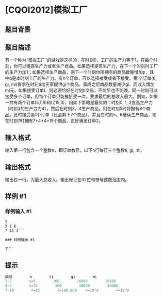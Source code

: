 # [CQOI2012]模拟工厂

## 题目背景



## 题目描述

有一个称为”模拟工厂“的游戏是这样的：在时刻0，工厂的生产力等于1。在每个时刻，你可以提高生产力或者生产商品。如果选择提高生产力，在下一个时刻时工厂的生产力加1；如果选择生产商品，则下一个时刻你所拥有的商品数量增加p，其中p是本时刻工厂的生产力。有n个订单，可以选择接受或者不接受。第i个订单(ti, gi, mi)要求在时刻ti给买家提供gi个商品，事成之后商品数量减少gi，而收入增加mi元。如果接受订单i，则必须恰好在时刻ti交易，不能早也不能晚。同一时刻可以接受多个订单，但每个订单只能被接受一次。要求最后的总收入最大。例如，如果一共有两个订单(5,1,8)和(7,15,3)，用如下策略是最优的：时刻0, 1, 2提高生产力（时刻3的生产力为4），然后在时刻3，4生产商品，则在时刻5时将拥有8个商品。此时接受第1个订单（还会剩下7个商品），并且在时刻5，6继续生产商品，则在时刻7时拥有7+4+4=15个商品，正好满足订单2。


## 输入格式

输入第一行包含一个整数n，即订单数目。以下n行每行三个整数ti, gi, mi。


## 输出格式

输出仅一行，为最大总收入。输出保证在32位带符号整数范围内。


## 样例 #1

### 样例输入 #1
```
2
5 1 8
7 15 3```

### 样例输出 #1

```
11```

## 提示

```cpp
编号        n        ti        gi        mi
1-3        <=5        100        10000        10000
4-6        <=10        100        10000        10000
7-10        <=15        <=100,000    <=10^9        <=10^9
```
